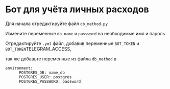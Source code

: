 <h1>Бот для учёта личных расходов</h1>
<p>Для начала отредактируйте файл <code>db_method.py</code></p>
<p>Измените переменные <code>db_name</code> и <code>password</code> на необходимые имя и пароль</p>
<p>Отредактируйте <code>.yml</code> файл, добавив переменные <code>BOT_TOKEN</code> и <code>BOT_TOKEN</code>TELEGRAM_ACCESS,</p>
<p>так же добавьте переменные из файла <code>db_method</code> в 
<p><code>environment:
      POSTGRES_DB: name_db
      POSTGRES_USER: postgres
      POSTGRES_PASSWORD: password
   </code>
</p>
